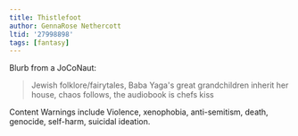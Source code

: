 ```yaml
---
title: Thistlefoot
author: GennaRose Nethercott
ltid: '27998898'
tags: [fantasy]
---
```


Blurb from a JoCoNaut:

> Jewish folklore/fairytales, Baba Yaga's great grandchildren inherit her house,
> chaos follows, the audiobook is chefs kiss

Content Warnings include Violence, xenophobia, anti-semitism, death, genocide,
self-harm, suicidal ideation.
